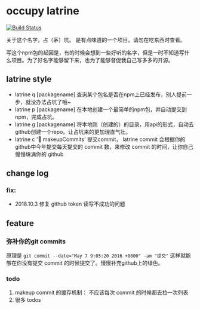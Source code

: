 # occupy latrine 
[![Build Status](https://www.travis-ci.org/ZhijianZhang/occupy-latrine.svg?branch=master)](https://www.travis-ci.org/ZhijianZhang/occupy-latrine)

关于这个名字，占（茅）坑。 是有点味道的一个项目。请勿在吃东西时查看。

写这个npm包的起因是，有的时候会想到一些好听的名字，但是一时不知道写什么项目。为了好名字能够留下来，也为了能够督促我自己写多多的开源。

## latrine style
- latrine q [packagename] 查询某个包名是否在npm上已经发布，别人提前一步，就没办法占坑了哦~
- latrine p [packagename] 在本地创建一个最简单的npm包，并自动提交到npm，完成占坑。
- latrine g [packagename] 将本地刚（创建的）的目录，用api的形式，自动去github创建一个repo。让占坑来的更加理直气壮。
- latrine c ':rocket: makeupCommits' 提交commit， latrine commit 会根据你的github中今年提交每天提交的 commit 数，来修改 commit 的时间，让你自己慢慢填满你的 github

## change log
### fix: 
- 2018.10.3 修复 github token 读写不成功的问题



## feature
### 弥补你的git commits

原理是 `git commit --date="May 7 9:05:20 2016 +0800" -am "提交"` 这样就能够在你没有提交 commit 的时候提交了。慢慢补充github上的绿色。

### todo
1. makeup commit 的缓存机制： 不应该每次 commit 的时候都去拉一次列表
2. 很多 todos